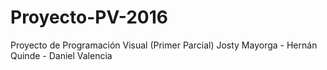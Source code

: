 # Proyecto-PV-2016
Proyecto de Programación Visual (Primer Parcial)
Josty Mayorga - Hernán Quinde - Daniel Valencia
